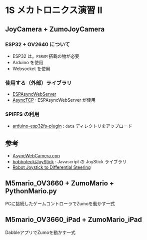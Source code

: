 # 1S メカトロニクス演習 II

## JoyCamera + ZumoJoyCamera

### ESP32 + OV2640 について

- ESP32 は，`PSRAM` 搭載の物が必要
- Arduino を使用
- Websocket を使用

### 使用する（外部）ライブラリ

- [ESPAsyncWebServer](https://github.com/me-no-dev/ESPAsyncWebServer)
- [AsyncTCP](https://github.com/me-no-dev/AsyncTCP) : ESPAsyncWebServer が使用

### SPIFFS の利用

- [arduino-esp32fs-plugin](https://github.com/me-no-dev/arduino-esp32fs-plugin) : `data` ディレクトリをアップロード

## 参考

- [AsyncWebCamera.cpp](https://gist.github.com/me-no-dev/d34fba51a8f059ac559bf62002e61aa3)
- [bobboteck/JoyStick](https://github.com/bobboteck/JoyStick) : Javascript の JoyStick ライブラリ
- [Robot Joystick to Differential Steering](https://www.impulseadventure.com/elec/robot-differential-steering.html)

## M5mario_OV3660 + ZumoMario + PythonMario.py

PCに接続したゲームコントローラでZumoを動かす一式

## M5mario_OV3660_iPad + ZumoMario_iPad

DabbleアプリでZumoを動かす一式
